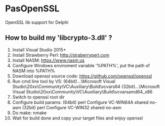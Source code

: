 # PasOpenSSL
OpenSSL lib support for Delphi

## How to build my 'libcrypto-3.dll' ?
1. Install Visual Studio 2015+
2. Install Strawberry Perl: http://straberryperl.com
3. Install NASM: https://www.nasm.us
4. Configure Windows enviroment variable '%PATH%', put the path of NASM into %PATH%
5. Download openssl source code: https://github.com/openssl/openssl
6. Run cmd line tool by VS:
    (64bit)...\Microsoft Visual Studio\20xx\Community\VC\Auxiliary\Build\vcvars64
    (32bit)...\Microsoft Visual Studio\20xx\Community\VC\Auxiliary\Build\vcvarsamd64_x86
7. Switch to openssl root dir
8. Configure build params:
    (64bit) perl Configure VC-WIN64A shared no-asm
    (32bit) perl Configure VC-WIN32 shared no-asm
9. Do make:
    nmake
10. Wait for build done and copy your target files and enjoy openssl
